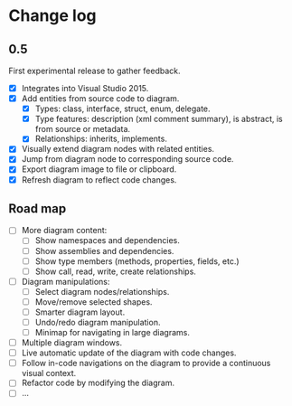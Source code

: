 # Change log

## 0.5

First experimental release to gather feedback.

- [x] Integrates into Visual Studio 2015.
- [x] Add entities from source code to diagram.
  - [x] Types: class, interface, struct, enum, delegate.
  - [x] Type features: description (xml comment summary), is abstract, is from source or metadata.
  - [x] Relationships: inherits, implements.
- [x] Visually extend diagram nodes with related entities.
- [x] Jump from diagram node to corresponding source code.
- [x] Export diagram image to file or clipboard.
- [x] Refresh diagram to reflect code changes.
  
## Road map

- [ ] More diagram content:
  - [ ] Show namespaces and dependencies.
  - [ ] Show assemblies and dependencies.
  - [ ] Show type members (methods, properties, fields, etc.)
  - [ ] Show call, read, write, create relationships.
- [ ] Diagram manipulations:
  - [ ] Select diagram nodes/relationships.
  - [ ] Move/remove selected shapes.
  - [ ] Smarter diagram layout.
  - [ ] Undo/redo diagram manipulation.
  - [ ] Minimap for navigating in large diagrams.
- [ ] Multiple diagram windows.
- [ ] Live automatic update of the diagram with code changes.
- [ ] Follow in-code navigations on the diagram to provide a continuous visual context.
- [ ] Refactor code by modifying the diagram.
- [ ] ...